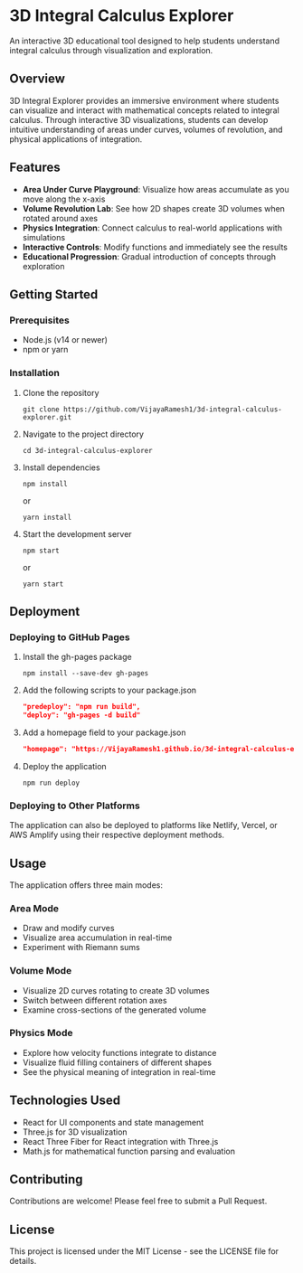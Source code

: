 # 3D Integral Calculus Explorer

An interactive 3D educational tool designed to help students understand integral calculus through visualization and exploration.

## Overview

3D Integral Explorer provides an immersive environment where students can visualize and interact with mathematical concepts related to integral calculus. Through interactive 3D visualizations, students can develop intuitive understanding of areas under curves, volumes of revolution, and physical applications of integration.

## Features

- **Area Under Curve Playground**: Visualize how areas accumulate as you move along the x-axis
- **Volume Revolution Lab**: See how 2D shapes create 3D volumes when rotated around axes
- **Physics Integration**: Connect calculus to real-world applications with simulations
- **Interactive Controls**: Modify functions and immediately see the results
- **Educational Progression**: Gradual introduction of concepts through exploration

## Getting Started

### Prerequisites

- Node.js (v14 or newer)
- npm or yarn

### Installation

1. Clone the repository
   ```
   git clone https://github.com/VijayaRamesh1/3d-integral-calculus-explorer.git
   ```

2. Navigate to the project directory
   ```
   cd 3d-integral-calculus-explorer
   ```

3. Install dependencies
   ```
   npm install
   ```
   or
   ```
   yarn install
   ```

4. Start the development server
   ```
   npm start
   ```
   or
   ```
   yarn start
   ```

## Deployment

### Deploying to GitHub Pages

1. Install the gh-pages package
   ```
   npm install --save-dev gh-pages
   ```

2. Add the following scripts to your package.json
   ```json
   "predeploy": "npm run build",
   "deploy": "gh-pages -d build"
   ```

3. Add a homepage field to your package.json
   ```json
   "homepage": "https://VijayaRamesh1.github.io/3d-integral-calculus-explorer"
   ```

4. Deploy the application
   ```
   npm run deploy
   ```

### Deploying to Other Platforms

The application can also be deployed to platforms like Netlify, Vercel, or AWS Amplify using their respective deployment methods.

## Usage

The application offers three main modes:

### Area Mode
- Draw and modify curves
- Visualize area accumulation in real-time
- Experiment with Riemann sums

### Volume Mode
- Visualize 2D curves rotating to create 3D volumes
- Switch between different rotation axes
- Examine cross-sections of the generated volume

### Physics Mode
- Explore how velocity functions integrate to distance
- Visualize fluid filling containers of different shapes
- See the physical meaning of integration in real-time

## Technologies Used

- React for UI components and state management
- Three.js for 3D visualization
- React Three Fiber for React integration with Three.js
- Math.js for mathematical function parsing and evaluation

## Contributing

Contributions are welcome! Please feel free to submit a Pull Request.

## License

This project is licensed under the MIT License - see the LICENSE file for details.
